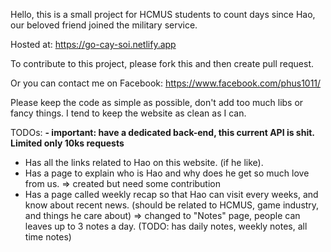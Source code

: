 Hello, this is a small project for HCMUS students to count days since Hao, our beloved friend joined the military service.

Hosted at: https://go-cay-soi.netlify.app

To contribute to this project, please fork this and then create pull request.

Or you can contact me on Facebook: https://www.facebook.com/phus1011/

Please keep the code as simple as possible, don't add too much libs or  fancy things. I tend to keep the website as clean as I can.

TODOs: 
**- important: have a dedicated back-end, this current API is shit. Limited only 10ks requests**
- Has all the links related to Hao on this website. (if he like).
- Has a page to explain who is Hao and why does he get so much love from us. => created but need some contribution
- Has a page called weekly recap so that Hao can visit every weeks, and know about recent news. (should be related to HCMUS, game industry, and things he care about) => changed to "Notes" page, people can leaves up to 3 notes a day. (TODO: has daily notes, weekly notes, all time notes)
  
